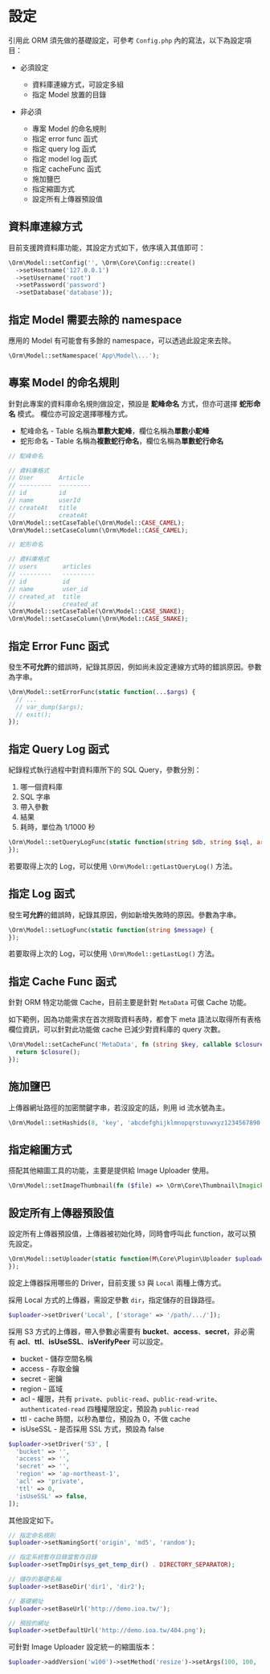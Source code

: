 # 設定

引用此 ORM 須先做的基礎設定，可參考 `Config.php` 內的寫法，以下為設定項目：

* 必須設定
  * 資料庫連線方式，可設定多組
  * 指定 Model 放置的目錄

* 非必須
  * 專案 Model 的命名規則
  * 指定 error func 函式
  * 指定 query log 函式
  * 指定 model log 函式
  * 指定 cacheFunc 函式
  * 施加鹽巴
  * 指定縮圖方式
  * 設定所有上傳器預設值

## 資料庫連線方式
目前支援跨資料庫功能，其設定方式如下，依序填入其值即可：

```php
\Orm\Model::setConfig('', \Orm\Core\Config::create()
  ->setHostname('127.0.0.1')
  ->setUsername('root')
  ->setPassword('password')
  ->setDatabase('database'));
```

## 指定 Model 需要去除的 namespace
應用的 Model 有可能會有多餘的 namespace，可以透過此設定來去除。

```php
\Orm\Model::setNamespace('App\Model\...');
```

## 專案 Model 的命名規則
針對此專案的資料庫命名規則做設定，預設是 **駝峰命名** 方式，但亦可選擇 **蛇形命名** 模式。
欄位亦可設定選擇哪種方式。

* 駝峰命名 - Table 名稱為**單數大駝峰**，欄位名稱為**單數小駝峰**
* 蛇形命名 - Table 名稱為**複數蛇行命名**，欄位名稱為**單數蛇行命名**

```php
// 駝峰命名

// 資料庫格式
// User       Article
// ---------  ---------
// id         id
// name       userId
// createAt   title
//            createAt
\Orm\Model::setCaseTable(\Orm\Model::CASE_CAMEL);
\Orm\Model::setCaseColumn(\Orm\Model::CASE_CAMEL);

// 蛇形命名

// 資料庫格式
// users       articles
// ---------   ---------
// id          id
// name        user_id
// created_at  title
//             created_at
\Orm\Model::setCaseTable(\Orm\Model::CASE_SNAKE);
\Orm\Model::setCaseColumn(\Orm\Model::CASE_SNAKE);
```

## 指定 Error Func 函式
發生**不可允許**的錯誤時，紀錄其原因，例如尚未設定連線方式時的錯誤原因。參數為字串。

```php
\Orm\Model::setErrorFunc(static function(...$args) {
  // ...
  // var_dump($args);
  // exit();
});
```

## 指定 Query Log 函式
紀錄程式執行過程中對資料庫所下的 SQL Query，參數分別：

1. 哪一個資料庫
2. SQL 字串
3. 帶入參數
4. 結果
5. 耗時，單位為 1/1000 秒

```php
\Orm\Model::setQueryLogFunc(static function(string $db, string $sql, array $vals, string $status, float $during) {
});
```

若要取得上次的 Log，可以使用 `\Orm\Model::getLastQueryLog()` 方法。

## 指定 Log 函式
發生**可允許**的錯誤時，紀錄其原因，例如新增失敗時的原因。參數為字串。

```php
\Orm\Model::setLogFunc(static function(string $message) {
});
```

若要取得上次的 Log，可以使用 `\Orm\Model::getLastLog()` 方法。


## 指定 Cache Func 函式
針對 ORM 特定功能做 Cache，目前主要是針對 `MetaData` 可做 Cache 功能。

如下範例，因為功能需求在首次撈取資料表時，都會下 meta 語法以取得所有表格欄位資訊，可以針對此功能做 cache 已減少對資料庫的 query 次數。

```php
\Orm\Model::setCacheFunc('MetaData', fn (string $key, callable $closure) {
  return $closure();
});
```

## 施加鹽巴
上傳器網址路徑的加密關鍵字串，若沒設定的話，則用 id 流水號為主。

```php
\Orm\Model::setHashids(8, 'key', 'abcdefghijklmnopqrstuvwxyz1234567890');
```

## 指定縮圖方式
搭配其他縮圖工具的功能，主要是提供給 Image Uploader 使用。

```php
\Orm\Model::setImageThumbnail(fn ($file) => \Orm\Core\Thumbnail\Imagick::create($file));
```

## 設定所有上傳器預設值
設定所有上傳器預設值，上傳器被初始化時，同時會呼叫此 function，故可以預先設定。

```php
\Orm\Model::setUploader(static function(M\Core\Plugin\Uploader $uploader): void {
});
```

設定上傳器採用哪些的 Driver，目前支援 `S3` 與 `Local` 兩種上傳方式。

採用 Local 方式的上傳器，需設定參數 `dir`，指定儲存的目錄路徑。

```php
$uploader->setDriver('Local', ['storage' => '/path/.../']);
```

採用 S3 方式的上傳器，帶入參數必需要有 **bucket**、**access**、**secret**，非必需有 **acl**、**ttl**、**isUseSSL**、**isVerifyPeer** 可以設定。

* bucket - 儲存空間名稱
* access - 存取金鑰
* secret - 密鑰
* region - 區域
* acl - 權限，共有 `private`、`public-read`、`public-read-write`、`authenticated-read` 四種權限設定，預設為 `public-read`
* ttl - cache 時間，以秒為單位，預設為 0，不做 cache
* isUseSSL - 是否採用 SSL 方式，預設為 false

```php
$uploader->setDriver('S3', [
  'bucket' => '',
  'access' => '',
  'secret' => '',
  'region' => 'ap-northeast-1',
  'acl' => 'private',
  'ttl' => 0,
  'isUseSSL' => false,
]);
```

其他設定如下。

```php
// 指定命名規則
$uploader->setNamingSort('origin', 'md5', 'random');

// 指定系統暫存目錄當暫存目錄
$uploader->setTmpDir(sys_get_temp_dir() . DIRECTORY_SEPARATOR);

// 儲存的基礎名稱
$uploader->setBaseDir('dir1', 'dir2');

// 基礎網址
$uploader->setBaseUrl('http://demo.ioa.tw/');

// 預設的網址
$uploader->setDefaultUrl('http://demo.ioa.tw/404.png');
```

可針對 Image Uploader 設定統一的縮圖版本：

```php
$uploader->addVersion('w100')->setMethod('resize')->setArgs(100, 100, 'width');
```
